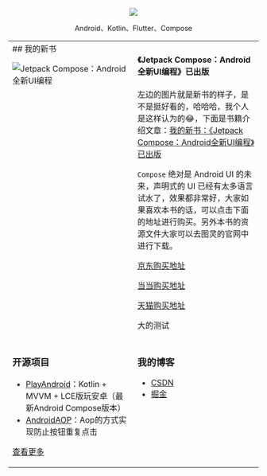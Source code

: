   
<p align="center">
  <img src="https://github-readme-stats.vercel.app/api?username=zhujiang521&show_icons=true&theme=graywhite"/>
</p>

<p align="center"> Android、Kotlin、Flutter、Compose </p>  

<table align="center">
<tr>
<td valign="top" width="50%">
## 我的新书 

![Jetpack Compose：Android全新UI编程](https://img-blog.csdnimg.cn/img_convert/d817be2385c1ece97e008394a46e8fe7.png)
</td>
<td valign="top" width="50%">

#### 《Jetpack Compose：Android全新UI编程》已出版
左边的图片就是新书的样子，是不是挺好看的，哈哈哈，我个人是这样认为的😂，下面是书籍介绍文章：[我的新书：《Jetpack Compose：Android全新UI编程》已出版](https://zhujiang.blog.csdn.net/article/details/121167705)
 
`Compose` 绝对是 Android UI 的未来，声明式的 UI 已经有太多语言试水了，效果都非常好，大家如果喜欢本书的话，可以点击下面的地址进行购买。另外本书的资源文件大家可以去图灵的官网中进行下载。

[京东购买地址](https://item.jd.com/10039809078875.html)

[当当购买地址](http://product.dangdang.com/593507948.html)

[天猫购买地址](https://detail.tmall.com/item.htm?spm=a220m.1000858.1000725.56.6a61b8d7HhFgCX&amp;id=658828404598&amp;areaId=110100&amp;user_id=2145487409&amp;cat_id=2&amp;is_b=1&amp;rn=1522259deab5178ef65819d1ef6b699e)
	
大的测试
</td>
</tr>
<tr>
<td valign="top" width="50%">
	
### 开源项目  
- [PlayAndroid](https://github.com/zhujiang521/PlayAndroid)：Kotlin + MVVM + LCE版玩安卓（最新Android Compose版本）	
- [AndroidAOP](https://github.com/zhujiang521/AndroidAOP)：Aop的方式实现防止按钮重复点击
   
[查看更多](https://github.com/zhujiang521)	 
	
</td>

<td valign="top" width="50%">

### 我的博客
- [CSDN](https://zhujiang.blog.csdn.net/)
- [掘金](https://juejin.cn/user/3913917127985240/posts)

</td>
</tr>
</table>
